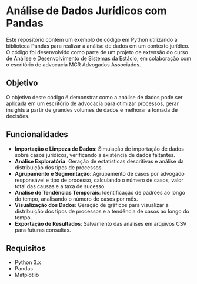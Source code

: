 
# Análise de Dados Jurídicos com Pandas

Este repositório contém um exemplo de código em Python utilizando a biblioteca Pandas para realizar a análise de dados em um contexto jurídico. O código foi desenvolvido como parte de um projeto de extensão do curso de Análise e Desenvolvimento de Sistemas da Estácio, em colaboração com o escritório de advocacia MCR Advogados Associados.

## Objetivo

O objetivo deste código é demonstrar como a análise de dados pode ser aplicada em um escritório de advocacia para otimizar processos, gerar insights a partir de grandes volumes de dados e melhorar a tomada de decisões.

## Funcionalidades

- **Importação e Limpeza de Dados**: Simulação de importação de dados sobre casos jurídicos, verificando a existência de dados faltantes.
- **Análise Exploratória**: Geração de estatísticas descritivas e análise da distribuição dos tipos de processos.
- **Agrupamento e Segmentação**: Agrupamento de casos por advogado responsável e tipo de processo, calculando o número de casos, valor total das causas e a taxa de sucesso.
- **Análise de Tendências Temporais**: Identificação de padrões ao longo do tempo, analisando o número de casos por mês.
- **Visualização dos Dados**: Geração de gráficos para visualizar a distribuição dos tipos de processos e a tendência de casos ao longo do tempo.
- **Exportação de Resultados**: Salvamento das análises em arquivos CSV para futuras consultas.

## Requisitos

- Python 3.x
- Pandas
- Matplotlib


